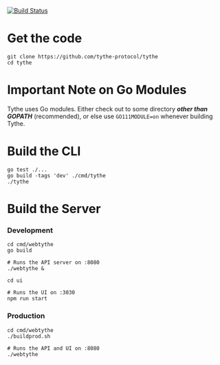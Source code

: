 [![Build Status](https://travis-ci.com/tythe-protocol/tythe.svg?branch=master)](https://travis-ci.com/tythe-protocol/tythe)

# Get the code

```
git clone https://github.com/tythe-protocol/tythe
cd tythe
```

# Important Note on Go Modules

Tythe uses Go modules. Either check out to some directory ***other than GOPATH*** (recommended), or else use `GO111MODULE=on` whenever building Tythe.

# Build the CLI

```
go test ./...
go build -tags 'dev' ./cmd/tythe
./tythe
```

# Build the Server

### Development

```
cd cmd/webtythe
go build

# Runs the API server on :8080
./webtythe &

cd ui

# Runs the UI on :3030
npm run start
```

### Production

```
cd cmd/webtythe
./buildprod.sh

# Runs the API and UI on :8080
./webtythe
```
